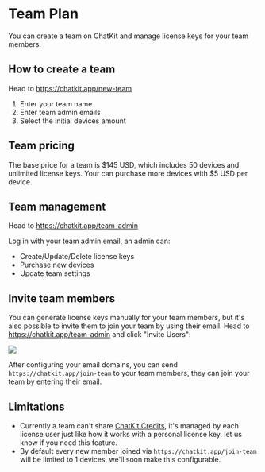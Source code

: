 # Team Plan

You can create a team on ChatKit and manage license keys for your team members.

## How to create a team

Head to https://chatkit.app/new-team

1. Enter your team name
2. Enter team admin emails
3. Select the initial devices amount

## Team pricing

The base price for a team is $145 USD, which includes 50 devices and unlimited license keys. Your can purchase more devices with $5 USD per device.

## Team management

Head to https://chatkit.app/team-admin

Log in with your team admin email, an admin can:

- Create/Update/Delete license keys
- Purchase new devices
- Update team settings

## Invite team members

You can generate license keys manually for your team members, but it's also possible to invite them to join your team by using their email. Head to https://chatkit.app/team-admin and click "Invite Users":

![](https://cdn.jsdelivr.net/gh/egoist-bot/images@main/uPic/GqzYW7.png)

After configuring your email domains, you can send `https://chatkit.app/join-team` to your team members, they can join your team by entering their email.

## Limitations

- Currently a team can't share [ChatKit Credits](./credits.md), it's managed by each license user just like how it works with a personal license key, let us know if you need this feature.
- By default every new member joined via `https://chatkit.app/join-team` will be limited to 1 devices, we'll soon make this configurable.
